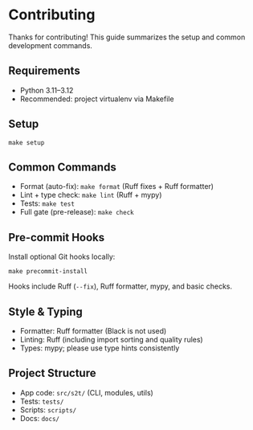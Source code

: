 # Contributing

Thanks for contributing! This guide summarizes the setup and common development commands.

## Requirements
- Python 3.11–3.12
- Recommended: project virtualenv via Makefile

## Setup
```
make setup
```

## Common Commands
- Format (auto-fix): `make format` (Ruff fixes + Ruff formatter)
- Lint + type check: `make lint` (Ruff + mypy)
- Tests: `make test`
- Full gate (pre-release): `make check`

## Pre-commit Hooks
Install optional Git hooks locally:
```
make precommit-install
```
Hooks include Ruff (`--fix`), Ruff formatter, mypy, and basic checks.

## Style & Typing
- Formatter: Ruff formatter (Black is not used)
- Linting: Ruff (including import sorting and quality rules)
- Types: mypy; please use type hints consistently

## Project Structure
- App code: `src/s2t/` (CLI, modules, utils)
- Tests: `tests/`
- Scripts: `scripts/`
- Docs: `docs/`
